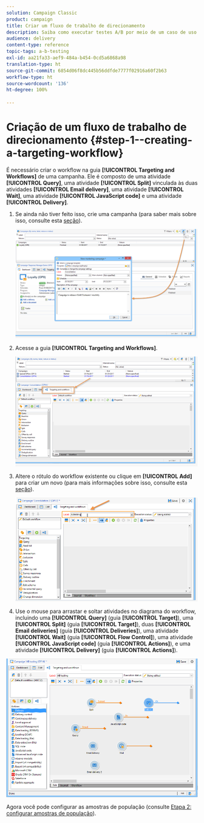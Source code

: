 ```yaml
---
solution: Campaign Classic
product: campaign
title: Criar um fluxo de trabalho de direcionamento
description: Saiba como executar testes A/B por meio de um caso de uso dedicado.
audience: delivery
content-type: reference
topic-tags: a-b-testing
exl-id: aa21fa33-aef9-484a-b454-0cd5a6868a98
translation-type: ht
source-git-commit: 6854d06f8dc445b56ddfde7777f02916a60f2b63
workflow-type: ht
source-wordcount: '136'
ht-degree: 100%

---
```


# Criação de um fluxo de trabalho de direcionamento {#step-1--creating-a-targeting-workflow}

É necessário criar o workflow na guia **[!UICONTROL Targeting and Workflows]** de uma campanha. Ele é composto de uma atividade **[!UICONTROL Query]**, uma atividade **[!UICONTROL Split]** vinculada às duas atividades **[!UICONTROL Email delivery]**, uma atividade **[!UICONTROL Wait]**, uma atividade **[!UICONTROL JavaScript code]** e uma atividade **[!UICONTROL Delivery]**.

1. Se ainda não tiver feito isso, crie uma campanha (para saber mais sobre isso, consulte esta [seção](../../campaign/using/setting-up-marketing-campaigns.md#creating-a-campaign)).

   ![](assets/use_case_abtesting_targetwkfl_001.png)

1. Acesse a guia **[!UICONTROL Targeting and Workflows]**.

   ![](assets/use_case_abtesting_targetwkfl_002.png)

1. Altere o rótulo do workflow existente ou clique em **[!UICONTROL Add]** para criar um novo (para mais informações sobre isso, consulte esta [seção](../../campaign/using/marketing-campaign-deliveries.md#selecting-the-target-population)).

   ![](assets/use_case_abtesting_targetwkfl_003.png)

1. Use o mouse para arrastar e soltar atividades no diagrama do workflow, incluindo uma **[!UICONTROL Query]** (guia **[!UICONTROL Target]**), uma **[!UICONTROL Split]** (guia **[!UICONTROL Target]**), duas **[!UICONTROL Email deliveries]** (guia **[!UICONTROL Deliveries]**), uma atividade **[!UICONTROL Wait]** (guia **[!UICONTROL Flow Control]**), uma atividade **[!UICONTROL JavaScript code]** (guia **[!UICONTROL Actions]**), e uma atividade **[!UICONTROL Delivery]** (guia **[!UICONTROL Actions]**).

![](assets/use_case_abtesting_targetwkfl_004.png)

Agora você pode configurar as amostras de população (consulte [Etapa 2: configurar amostras de população](../../delivery/using/a-b-testing-uc-population-samples.md)).
